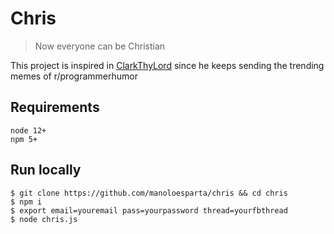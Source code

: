 # Chris

> Now everyone can be Christian

This project is inspired in [ClarkThyLord](https://github.com/ClarkThyLord) since he keeps sending the trending memes of r/programmerhumor

## Requirements
```
node 12+
npm 5+
```

## Run locally
```
$ git clone https://github.com/manoloesparta/chris && cd chris
$ npm i
$ export email=youremail pass=yourpassword thread=yourfbthread
$ node chris.js
```
